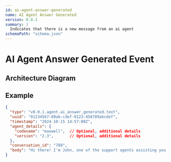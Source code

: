 ```yaml
---
id: ai-agent-answer-generated
name: AI Agent Answer Generated
version: 0.0.1
summary: |
  Indicates that there is a new message from an ai agent
schemaPath: "schema.json"
---
```

# AI Agent Answer Generated Event

## Architecture Diagram

<NodeGraph />

<SchemaViewer file="schema.json" title="JSON Schema" maxHeight="500" />

## Example

```json title="Message Example"
{
  "type": "v0.0.1.agent.ai_answer_generated.text",
  "uuid": "01234567-89ab-cdef-0123-456789abcdef",
  "timestamp": "2024-10-15 14:57:00Z",
  "agent_details": {
    "codename": "maxwell",  // Optional, additional details
    "version": "2.3",       // Optional, additional details
  },
  "conversation_id": "789",
  "body": "Hi there! I'm John, one of the support agents assisting you today. I understand you have a question about [topic]. Here's how I can help..."
}
```
